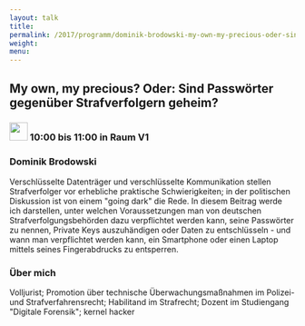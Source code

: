 ```yaml
---
layout: talk
title:
permalink: /2017/programm/dominik-brodowski-my-own-my-precious-oder-sind-passwoerter-gegenueber-strafverfolgern-geheim/
weight:
menu:
---
```

## My own, my precious? Oder: Sind Passwörter gegenüber Strafverfolgern geheim?

### <img height = "32" src="../../../images/talk.svg"> 10:00 bis 11:00 in Raum V1

### Dominik Brodowski

Verschlüsselte Datenträger und verschlüsselte Kommunikation stellen Strafverfolger vor erhebliche praktische Schwierigkeiten; in der politischen Diskussion ist von einem "going dark" die Rede. In diesem Beitrag werde ich darstellen, unter welchen Voraussetzungen man von deutschen Strafverfolgungsbehörden dazu verpflichtet werden kann, seine Passwörter zu nennen, Private Keys auszuhändigen oder Daten zu entschlüsseln - und wann man verpflichtet werden kann, ein Smartphone oder einen Laptop mittels seines Fingerabdrucks zu entsperren.

### Über mich

Volljurist; Promotion über technische Überwachungsmaßnahmen im Polizei- und Strafverfahrensrecht; Habilitand im Strafrecht; Dozent im Studiengang "Digitale Forensik"; kernel hacker

